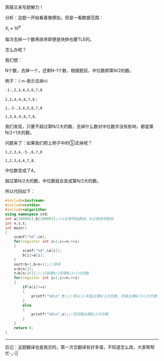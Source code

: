 蒟蒻又来写题解力！

分析：这题一开始看着像模拟，但是一看数据范围：

$X$$_{i}$ $\le$ $10$$^{9}$

每次去掉一个数再排序即便是快排也要TLE的。

怎么办呢？

我们想：

N个数，去掉一个，还剩N-1个数，根据题目，中位数即第N/2的数。

例子：（-n-表示去掉n）

```
-1-,2,3,4,5,6,7,8

2,3,4,⑤,6,7,8；

1,-2-,3,4,5,6,7,8

1,3,4,⑤,6,7,8.
```

我们发现，只要不超过第N/2大的数，去掉什么数对中位数并没有影响，都是第N/2+1大的数。

问题来了：如果我们把上例子中的⑤去掉呢？

```
1,2,3,4,-5-,6,7,8

1,2,3,4,6,7,8.
```

中位数变成了4。

超过第N/2大的数，中位数就会变成第N/2大的数。

所以代码如下：

```cpp
#include<iostream>
#include<cstdio>
#include<algorithm>
using namespace std;
int a[200001],b[200001];//a记录原始数组，b记录排序数组
int n,s,t;
int main()
{
	scanf("%d",&n);
	for(register int i=1;i<=n;++i)
	{
		scanf("%d",&a[i]);
		b[i]=a[i];
	}
	sort(b+1,b+n+1);//排序
	s=b[n/2];
	t=b[n/2+1];//记录第N/2和第N/2+1大的数
	for(register int i=1;i<=n;++i)
	{
		if(a[i]<=s)
		{
			printf("%d\n",t);//若a[i]未超过第N/2大的数，则输出第N/2+1大的数
		}
		else
		{
			printf("%d\n",s);//否则输出第N/2大的数
		}
	}
	return 0;
}
```


------------
后记：这题翻译也是我交的，第一次交翻译有好多错，不知道怎么改，大家帮帮忙-_-||